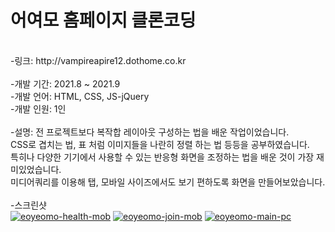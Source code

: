 # 어여모 홈페이지 클론코딩
<br>
-링크: http://vampireapire12.dothome.co.kr
<br>
<br>
-개발 기간: 2021.8 ~ 2021.9
<br>
-개발 언어: HTML, CSS, JS-jQuery
<br>
-개발 인원: 1인
<br>
<br>
-설명: 전 프로젝트보다 복작합 레이아웃 구성하는 법을 배운 작업이었습니다.
<br>
CSS로 겹치는 법, 표 처럼 이미지들을 나란히 정렬 하는 법 등등을 공부하였습니다.
<br>
특히나 다양한 기기에서 사용할 수 있는 반응형 화면을 조정하는 법을 배운 것이 가장 재미있었습니다.
<br>
미디어쿼리를 이용해 탭, 모바일 사이즈에서도 보기 편하도록 화면을 만들어보았습니다.
<br>
<br>
-스크린샷
<br>
<a href="https://ibb.co/PztMYJN"><img src="https://i.ibb.co/Z1NSJvV/eoyeomo-health-mob.png" alt="eoyeomo-health-mob" border="0"></a>
<a href="https://ibb.co/f8hwzh2"><img src="https://i.ibb.co/pWtFBtx/eoyeomo-join-mob.png" alt="eoyeomo-join-mob" border="0"></a>
<a href="https://ibb.co/NS9RF5m"><img src="https://i.ibb.co/4d8kFzY/eoyeomo-main-pc.png" alt="eoyeomo-main-pc" border="0"></a>
